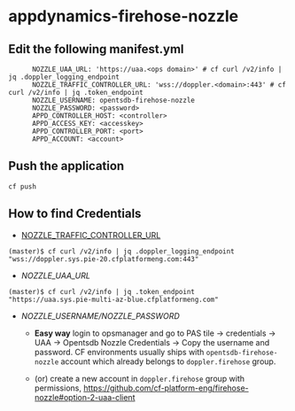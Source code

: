 # appdynamics-firehose-nozzle


## Edit the following manifest.yml
```
      NOZZLE_UAA_URL: 'https://uaa.<ops domain>' # cf curl /v2/info | jq .doppler_logging_endpoint
      NOZZLE_TRAFFIC_CONTROLLER_URL: 'wss://doppler.<domain>:443' # cf curl /v2/info | jq .token_endpoint 
      NOZZLE_USERNAME: opentsdb-firehose-nozzle
      NOZZLE_PASSWORD: <password>
      APPD_CONTROLLER_HOST: <controller>
      APPD_ACCESS_KEY: <accesskey>
      APPD_CONTROLLER_PORT: <port>
      APPD_ACCOUNT: <account>
```

## Push the application

```
cf push
```

## How to find Credentials


- [NOZZLE_TRAFFIC_CONTROLLER_URL](https://docs.pivotal.io/pivotalcf/2-2/loggregator/architecture.html#components)

```
(master)$ cf curl /v2/info | jq .doppler_logging_endpoint
"wss://doppler.sys.pie-20.cfplatformeng.com:443"
```

- *NOZZLE_UAA_URL* 
```
(master)$ cf curl /v2/info | jq .token_endpoint
"https://uaa.sys.pie-multi-az-blue.cfplatformeng.com"
```

- *NOZZLE_USERNAME/NOZZLE_PASSWORD* 
   * **Easy way** login to opsmanager and go to PAS tile -> credentials -> UAA -> Opentsdb Nozzle Credentials -> Copy the username and password. CF environments usually ships with `opentsdb-firehose-nozzle` account which already belongs to `doppler.firehose` group.  
   
   * (or) create a new account in `doppler.firehose` group with permissions, https://github.com/cf-platform-eng/firehose-nozzle#option-2-uaa-client
